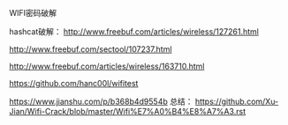 WIFI密码破解

hashcat破解：
http://www.freebuf.com/articles/wireless/127261.html

http://www.freebuf.com/sectool/107237.html

http://www.freebuf.com/articles/wireless/163710.html

https://github.com/hanc00l/wifitest

https://www.jianshu.com/p/b368b4d9554b
总结：
https://github.com/Xu-Jian/Wifi-Crack/blob/master/Wifi%E7%A0%B4%E8%A7%A3.rst
